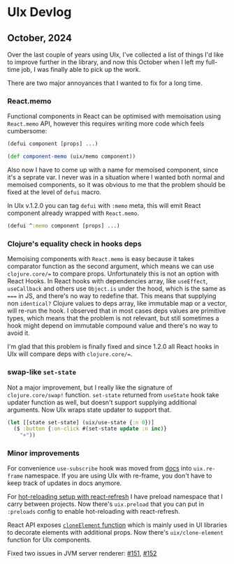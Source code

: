 # UIx Devlog

## October, 2024

Over the last couple of years using UIx, I've collected a list of things I'd like to improve further in the library, and now this October when I left my full-time job, I was finally able to pick up the work.

There are two major annoyances that I wanted to fix for a long time.

### React.memo

Functional components in React can be optimised with memoisation using `React.memo` API, however this requires writing more code which feels cumbersome:

```clojure
(defui component [props] ...)

(def component-memo (uix/memo component))
```

Also now I have to come up with a name for memoised component, since it's a seprate var. I never was in a situation where I wanted both normal and memoised components, so it was obvious to me that the problem should be fixed at the level of `defui` macro.

In UIx v.1.2.0 you can tag `defui` with `:memo` meta, this will emit React component already wrapped with `React.memo`.

```clojure
(defui ^:memo component [props] ...)
```

### Clojure's equality check in hooks deps

Memoising components with `React.memo` is easy because it takes comparator function as the second argument, which means we can use `clojure.core/=` to compare props. Unfortunately this is not an option with React Hooks. In React hooks with dependencies array, like `useEffect`, `useCallback` and others use `Object.is` under the hood, which is the same as `===` in JS, and there's no way to redefine that. This means that supplying non `identical?` Clojure values to deps array, like immutable map or a vector, will re-run the hook. I observed that in most cases deps values are primitive types, which means that the problem is not relevant, but still sometimes a hook might depend on immutable compound value and there's no way to avoid it.

I'm glad that this problem is finally fixed and since 1.2.0 all React hooks in UIx will compare deps with `clojure.core/=`.

### swap-like `set-state`

Not a major improvement, but I really like the signature of `clojure.core/swap!` function. `set-state` returned from `useState` hook take updater function as well, but doesn't support supplying additional arguments. Now UIx wraps state updater to support that.

```clojure
(let [[state set-state] (uix/use-state {:n 0})]
  ($ :button {:on-click #(set-state update :n inc)}
    "+"))
```

### Minor improvements

For convenience `use-subscribe` hook was moved from [docs](https://github.com/pitch-io/uix/blob/master/docs/interop-with-reagent.md#syncing-with-ratoms-and-re-frame) into `uix.re-frame` namespace. If you are using UIx with re-frame, you don't have to keep track of updates in docs anymore.

For [hot-reloading setup with react-refresh](https://github.com/pitch-io/uix/blob/master/docs/hot-reloading.md) I have preload namespace that I carry between projects. Now there's `uix.preload` that you can put in `:preloads` config to enable hot-reloading with react-refresh.

React API exposes [`cloneElement` function](https://react.dev/reference/react/cloneElement) which is mainly used in UI libraries to decorate elements with additional props. Now there's `uix/clone-element` function for UIx components.

Fixed two issues in JVM server renderer: [#151](https://github.com/pitch-io/uix/issues/151), [#152](https://github.com/pitch-io/uix/issues/152)
